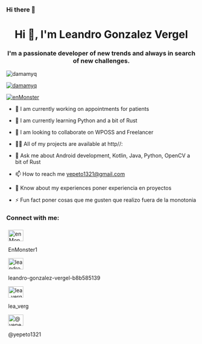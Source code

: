 ### Hi there 👋

<h1 align="center">Hi 👋, I'm Leandro Gonzalez Vergel</h1> 
<h3 align="center">I'm a passionate developer of new trends and always in search of new challenges.</h3> 
 
<p align="left"> <img src="https://komarev.com/ghpvc/?username=damamyq&label=Profile%20views&color=0e75b6&style=flat" alt="damamyq" /> </p> 
 
<p align="left"> <a href="https://github.com/ryo-ma/github-profile-trophy"><img src="https://github-profile-trophy.vercel.app/?username=damamyq&no-bg=true&no-frame=true&theme=gruvbox" alt="damamyq" /></a> </p> 
 
<p align="left"> <a href="https://twitter.com/enMonster1 target="blank"><img src="https://img.shields.io/twitter/follow/enMonster1?logo=twitter&style=for-the-badge" alt="enMonster" /></a> </p> 
 
 
- 🔭 I am currently working on appointments for patients
 
- 🌱 I am currently learning Python and a bit of Rust 
 
- 👯 I am looking to collaborate on WPOSS and Freelancer
 
- 👨‍💻 All of my projects are available at http//: 
 
- 💬 Ask me about Android development, Kotlin, Java, Python, OpenCV a bit of Rust 
 
- 📫 How to reach me yepeto1321@gmail.com
 
- 📄 Know about my experiences poner experiencia en proyectos 
 
- ⚡ Fun fact poner cosas que me gusten que realizo fuera de la monotonia 
 

<h3 align="left">Connect with me:</h3> 
<p align="left"> 
<section> 
<div class="rainbow" style="padding:5px"> 
<a href="https://twitter.com/enMonster1" target="blank"><img align="center" src="https://raw.githubusercontent.com/rahuldkjain/github-profile-readme-generator/master/src/images/icons/Social/twitter.svg" alt="enMonster11" height="30" width="40"/></a> <p>EnMonster1</p>

<a href="https://www.linkedin.com/in/leandro-gonzalez-vergel-b8b585139/" target="blank"><img align="center" src="https://raw.githubusercontent.com/rahuldkjain/github-profile-readme-generator/master/src/images/icons/Social/linked-in-alt.svg" alt="leandro-gonzalez-vergel-b8b585139" height="30" width="40" /></a><p>leandro-gonzalez-vergel-b8b585139</p>

<a href="https://instagram.com/lea_verg" target="blank"><img align="center" src="https://raw.githubusercontent.com/rahuldkjain/github-profile-readme-generator/master/src/images/icons/Social/instagram.svg" alt="lea_verg" height="30" width="40" /></a><p>lea_verg</p>

<a href="https://medium.com/@yepeto1321" target="blank"><img align="center" src="https://raw.githubusercontent.com/rahuldkjain/github-profile-readme-generator/master/src/images/icons/Social/medium.svg" alt="@yepeto1321" height="30" width="40" /></a><p>@yepeto1321</p>
</div>
